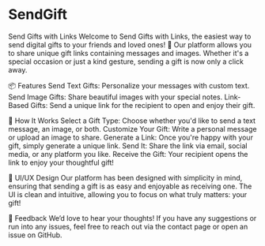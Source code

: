 # SendGift

Send Gifts with Links
Welcome to Send Gifts with Links, the easiest way to send digital gifts to your friends and loved ones! 🌟
Our platform allows you to share unique gift links containing messages and images. Whether it's a special occasion or just a kind gesture, sending a gift is now only a click away.

📦 Features
Send Text Gifts: Personalize your messages with custom text.
Send Image Gifts: Share beautiful images with your special notes.
Link-Based Gifts: Send a unique link for the recipient to open and enjoy their gift.

🚀 How It Works
Select a Gift Type: Choose whether you'd like to send a text message, an image, or both.
Customize Your Gift: Write a personal message or upload an image to share.
Generate a Link: Once you're happy with your gift, simply generate a unique link.
Send It: Share the link via email, social media, or any platform you like.
Receive the Gift: Your recipient opens the link to enjoy your thoughtful gift!

🎨 UI/UX Design
Our platform has been designed with simplicity in mind, ensuring that sending a gift is as easy and enjoyable as receiving one. The UI is clean and intuitive, allowing you to focus on what truly matters: your gift!

💬 Feedback
We’d love to hear your thoughts! If you have any suggestions or run into any issues, feel free to reach out via the contact page or open an issue on GitHub.
